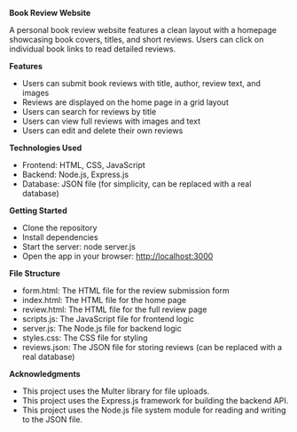 ﻿**Book Review Website**

A personal book review website features a clean layout with a homepage showcasing book covers, titles, and short reviews. Users can click on individual book links to read detailed reviews.

**Features**

- Users can submit book reviews with title, author, review text, and images
- Reviews are displayed on the home page in a grid layout
- Users can search for reviews by title
- Users can view full reviews with images and text
- Users can edit and delete their own reviews

**Technologies Used**

- Frontend: HTML, CSS, JavaScript
- Backend: Node.js, Express.js
- Database: JSON file (for simplicity, can be replaced with a real database)

**Getting Started**

- Clone the repository
- Install dependencies
- Start the server: node server.js
- Open the app in your browser: <http://localhost:3000>

**File Structure**

- form.html: The HTML file for the review submission form
- index.html: The HTML file for the home page
- review.html: The HTML file for the full review page
- scripts.js: The JavaScript file for frontend logic
- server.js: The Node.js file for backend logic
- styles.css: The CSS file for styling
- reviews.json: The JSON file for storing reviews (can be replaced with a real database)

**Acknowledgments**

- This project uses the Multer library for file uploads.
- This project uses the Express.js framework for building the backend API.
- This project uses the Node.js file system module for reading and writing to the JSON file.
